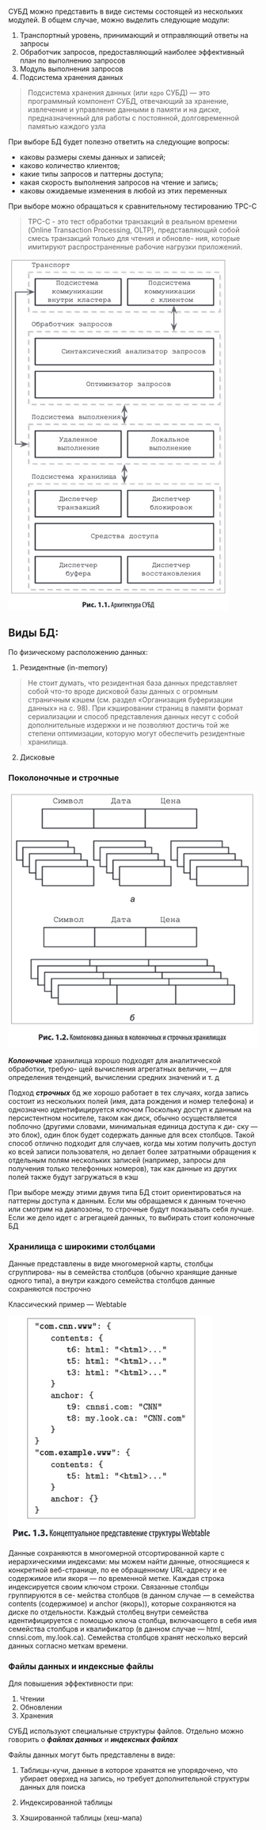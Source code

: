 СУБД можно представить в виде системы состоящей из нескольких модулей.
В общем случае, можно выделить следующие модули:

1) Транспортный уровень, принимающий и отправляющий ответы на запросы
2) Обработчик запросов, предоставляющий наиболее эффективный план по выполнению запросов
3) Модуль выполнения запросов
4) Подсистема хранения данных

> Подсистема хранения данных (или `ядро` СУБД) — это программный компонент
СУБД, отвечающий за хранение, извлечение и управление данными в памяти и на
диске, предназначенный для работы с постоянной, долговременной памятью каждого
узла

При выборе БД будет полезно ответить на следующие вопросы:

- каковы размеры схемы данных и записей;
- каково количество клиентов;
- какие типы запросов и паттерны доступа;
- какая скорость выполнения запросов на чтение и запись;
- каковы ожидаемые изменения в любой из этих переменных

При выборе можно обращаться к сравнительному тестированию TPC-C
> TPC-C -  это тест обработки транзакций в реальном времени (Online Transaction
Processing, OLTP), представляющий собой смесь транзакций только для чтения и обновле-
ния, которые имитируют распространенные рабочие нагрузки приложений.


![db-architecture](../../resources/db-arch.png)

## Виды БД:

По физическому расположению данных:

1) Резидентные (in-memory)
> Не стоит думать, что резидентная база данных представляет собой что-то вроде
дисковой базы данных с огромным страничным кэшем (см. раздел «Организация
буферизации данных» на с. 98). При кэшировании страниц в памяти формат
сериализации и способ представления данных несут с собой дополнительные
издержки и не позволяют достичь той же степени оптимизации, которую могут
обеспечить резидентные хранилища.
2) Дисковые

### Поколоночные и строчные

![col/row dbs](../../resources/colrowdbs.png)

**_Колоночные_** хранилища хорошо подходят для аналитической обработки, требую-
щей вычисления агрегатных величин, — для определения тенденций, вычислении
средних значений и т. д

Подход **_строчных_** бд же хорошо работает в тех случаях, когда запись состоит из нескольких полей
(имя, дата рождения и номер телефона) и однозначно идентифицируется ключом
Поскольку доступ к данным на персистентном носителе, таком как диск, обычно
осуществляется поблочно (другими словами, минимальная единица доступа к ди-
ску — это блок), один блок будет содержать данные для всех столбцов. Такой способ
отлично подходит для случаев, когда мы хотим получить доступ ко всей записи
пользователя, но делает более затратными обращения к отдельным полям нескольких
записей (например, запросы для получения только телефонных номеров), так как
данные из других полей также будут загружаться в кэш

При выборе между этими двумя типа БД стоит ориентироваться на паттерны доступа к данным.
Если мы обращаемся к данным точечно или смотрим на диапозоны, то строчные будут показывать себя лучше.
Если же дело идет с агрегацией данных, то выбирать стоит колоночные БД

### Хранилища с широкими столбцами

Данные представлены в виде многомерной карты, столбцы сгруппирова-
ны в семейства столбцов (обычно хранящие данные одного типа), а внутри каждого
семейства столбцов данные сохраняются построчно

Классический пример — Webtable

![webtable](../../resources/webtable.png)

Данные сохраняются в многомерной отсортированной карте с иерархическими
индексами: мы можем найти данные, относящиеся к конкретной веб-странице, по ее
обращенному URL-адресу и ее содержимое или якоря — по временной метке. Каждая
строка индексируется своим ключом строки. Связанные столбцы группируются в се-
мейства столбцов (в данном случае — в семейства contents (содержимое) и anchor
(якорь)), которые сохраняются на диске по отдельности. Каждый столбец внутри
семейства идентифицируется с помощью ключа столбца, включающего в себя имя
семейства столбцов и квалификатор (в данном случае — html, cnnsi.com, my.look.ca).
Семейства столбцов хранят несколько версий данных согласно меткам времени.

### Файлы данных и индексные файлы

Для повышения эффективности при:

1) Чтении
2) Обновлении
3) Хранения

СУБД используют специальные структуры файлов. Отдельно можно говорить о **_файлах данных_** и **_индексных файлах_**

Файлы данных могут быть представлены в виде:

1) Таблицы-кучи, данные в которое хранятся не упорядочено, что убирает оверхед на запись, но требует дополнительной
структуры данных для поиска

2) Индексированной таблицы 

3) Хэшированной таблицы (хеш-мапа)